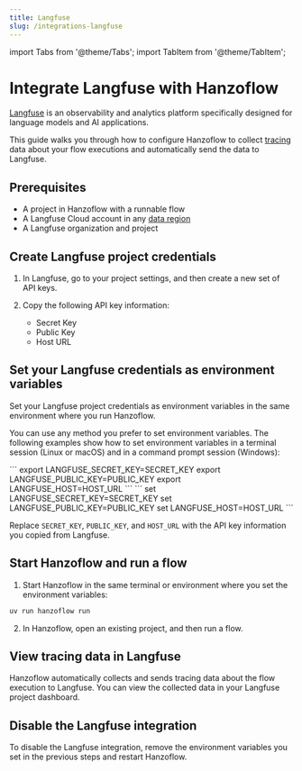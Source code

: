 ```yaml
---
title: Langfuse
slug: /integrations-langfuse
---
```


import Tabs from '@theme/Tabs';
import TabItem from '@theme/TabItem';

# Integrate Langfuse with Hanzoflow

[Langfuse](https://langfuse.com/) is an observability and analytics platform specifically designed for language models and AI applications.

This guide walks you through how to configure Hanzoflow to collect [tracing](https://langfuse.com/docs/tracing) data about your flow executions and automatically send the data to Langfuse.

## Prerequisites

- A project in Hanzoflow with a runnable flow
- A Langfuse Cloud account in any [data region](https://langfuse.com/faq/all/cloud-data-regions)
- A Langfuse organization and project

## Create Langfuse project credentials

1. In Langfuse, go to your project settings, and then create a new set of API keys.

2. Copy the following API key information:

   - Secret Key
   - Public Key
   - Host URL

## Set your Langfuse credentials as environment variables

Set your Langfuse project credentials as environment variables in the same environment where you run Hanzoflow.

You can use any method you prefer to set environment variables.
The following examples show how to set environment variables in a terminal session (Linux or macOS) and in a command prompt session (Windows):

<Tabs>

<TabItem value="linux-macos" label="Linux or macOS" default>
```
export LANGFUSE_SECRET_KEY=SECRET_KEY
export LANGFUSE_PUBLIC_KEY=PUBLIC_KEY
export LANGFUSE_HOST=HOST_URL
```
</TabItem>

<TabItem value="windows" label="Windows" default>
```
set LANGFUSE_SECRET_KEY=SECRET_KEY
set LANGFUSE_PUBLIC_KEY=PUBLIC_KEY
set LANGFUSE_HOST=HOST_URL
```
</TabItem>

</Tabs>

Replace `SECRET_KEY`, `PUBLIC_KEY`, and `HOST_URL` with the API key information you copied from Langfuse.

## Start Hanzoflow and run a flow

1. Start Hanzoflow in the same terminal or environment where you set the environment variables:

```bash
uv run hanzoflow run
```

2. In Hanzoflow, open an existing project, and then run a flow.

## View tracing data in Langfuse

Hanzoflow automatically collects and sends tracing data about the flow execution to Langfuse.
You can view the collected data in your Langfuse project dashboard.

## Disable the Langfuse integration

To disable the Langfuse integration, remove the environment variables you set in the previous steps and restart Hanzoflow.
